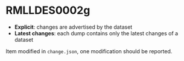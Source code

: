 # RMLLDES0002g

- **Explicit**: changes are advertised by the dataset
- **Latest changes**: each dump contains only the latest changes of a dataset

Item modified in `change.json`, one modification should be reported.
